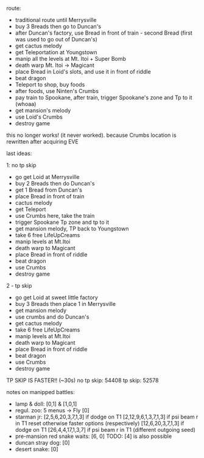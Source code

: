 route:
- traditional route until Merrysville
- buy 3 Breads then go to Duncan's
- after Duncan's factory, use Bread in front of train - second Bread (first was used to go out of Duncan's)
- get cactus melody
- get Teleportation at Youngstown
- manip all the levels at Mt. Itoi + Super Bomb
- death warp Mt. Itoi -> Magicant
- place Bread in Loid's slots, and use it in front of riddle
- beat dragon
- Teleport to shop, buy foods
- after foods, use Ninten's Crumbs
- pay train to Spookane, after train, trigger Spookane's zone and Tp to it (whoaa)
- get mansion's melody
- use Loid's Crumbs
- destroy game

this no longer works! (it never worked). because Crumbs location is rewritten after acquiring EVE

last ideas:

1: no tp skip
- go get Loid at Merrysville
- buy 2 Breads then do Duncan's
- get 1 Bread from Duncan's
- place Bread in front of train
- cactus melody
- get Teleport
- use Crumbs here, take the train
- trigger Spookane Tp zone and tp to it
- get mansion melody, TP back to Youngstown
- take 6 free LifeUpCreams
- manip levels at Mt.Itoi
- death warp to Magicant
- place Bread in front of riddle
- beat dragon
- use Crumbs
- destroy game

2 - tp skip
- go get Loid at sweet little factory
- buy 3 Breads then place 1 in Merrysville
- get mansion melody
- use crumbs and do Duncan's
- get cactus melody
- take 6 free LifeUpCreams
- manip levels at Mt.Itoi
- death warp to Magicant
- place Bread in front of riddle
- beat dragon
- use Crumbs
- destroy game

TP SKIP IS FASTER!! (~30s)
no tp skip: 54408
tp skip: 52578

notes on manipped battles:
- lamp & doll: [0,1] & [1,0,1]
- regul. zoo: 5 menus -> Fly [0]
- starman jr: [2,5,6,20,3,7,1,3] if dodge on T1
              [2,12,9,6,1,3,7,1,3] if psi beam r in T1
              reset otherwise
              faster options (respectively)
              [12,6,20,3,7,1,3] if dodge on T1
              [26,4,4,17,1,3,7] if psi beam r in T1 (different outgoing seed)
- pre-mansion red snake waits: [6, 0]
  TODO: [4] is also possible
- duncan stray dog: [0]
- desert snake: [0]
